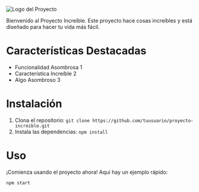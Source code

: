![Logo del Proyecto](https://pensionersportal.gov.in/assets/images/dashboard.png)



Bienvenido al Proyecto Increíble. Este proyecto hace cosas increíbles y está diseñado para hacer tu vida más fácil.

# Características Destacadas

- Funcionalidad Asombrosa 1
- Característica Increíble 2
- Algo Asombroso 3

# Instalación

1. Clona el repositorio: `git clone https://github.com/tuusuario/proyecto-increible.git`
2. Instala las dependencias: `npm install`

# Uso

¡Comienza usando el proyecto ahora! Aquí hay un ejemplo rápido:

```bash
npm start
